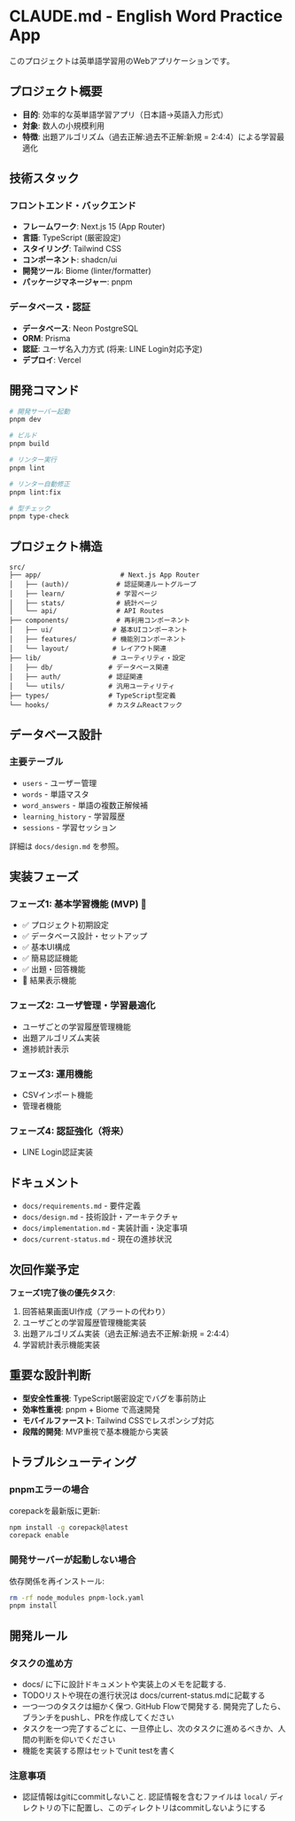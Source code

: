 # CLAUDE.md - English Word Practice App

このプロジェクトは英単語学習用のWebアプリケーションです。

## プロジェクト概要

- **目的**: 効率的な英単語学習アプリ（日本語→英語入力形式）
- **対象**: 数人の小規模利用
- **特徴**: 出題アルゴリズム（過去正解:過去不正解:新規 = 2:4:4）による学習最適化

## 技術スタック

### フロントエンド・バックエンド
- **フレームワーク**: Next.js 15 (App Router)
- **言語**: TypeScript (厳密設定)
- **スタイリング**: Tailwind CSS
- **コンポーネント**: shadcn/ui
- **開発ツール**: Biome (linter/formatter)
- **パッケージマネージャー**: pnpm

### データベース・認証
- **データベース**: Neon PostgreSQL
- **ORM**: Prisma
- **認証**: ユーザ名入力方式 (将来: LINE Login対応予定)
- **デプロイ**: Vercel

## 開発コマンド

```bash
# 開発サーバー起動
pnpm dev

# ビルド
pnpm build

# リンター実行
pnpm lint

# リンター自動修正
pnpm lint:fix

# 型チェック
pnpm type-check
```

## プロジェクト構造

```
src/
├── app/                    # Next.js App Router
│   ├── (auth)/            # 認証関連ルートグループ
│   ├── learn/             # 学習ページ
│   ├── stats/             # 統計ページ
│   └── api/               # API Routes
├── components/            # 再利用コンポーネント
│   ├── ui/               # 基本UIコンポーネント
│   ├── features/         # 機能別コンポーネント
│   └── layout/           # レイアウト関連
├── lib/                  # ユーティリティ・設定
│   ├── db/              # データベース関連
│   ├── auth/            # 認証関連
│   └── utils/           # 汎用ユーティリティ
├── types/               # TypeScript型定義
└── hooks/               # カスタムReactフック
```

## データベース設計

### 主要テーブル
- `users` - ユーザー管理
- `words` - 単語マスタ
- `word_answers` - 単語の複数正解候補
- `learning_history` - 学習履歴
- `sessions` - 学習セッション

詳細は `docs/design.md` を参照。

## 実装フェーズ

### フェーズ1: 基本学習機能 (MVP) 🚧
- ✅ プロジェクト初期設定
- ✅ データベース設計・セットアップ
- ✅ 基本UI構成
- ✅ 簡易認証機能
- ✅ 出題・回答機能
- 🚧 結果表示機能

### フェーズ2: ユーザ管理・学習最適化
- ユーザごとの学習履歴管理機能
- 出題アルゴリズム実装
- 進捗統計表示

### フェーズ3: 運用機能
- CSVインポート機能
- 管理者機能

### フェーズ4: 認証強化（将来）
- LINE Login認証実装

## ドキュメント

- `docs/requirements.md` - 要件定義
- `docs/design.md` - 技術設計・アーキテクチャ
- `docs/implementation.md` - 実装計画・決定事項
- `docs/current-status.md` - 現在の進捗状況

## 次回作業予定

**フェーズ1完了後の優先タスク**:
1. 回答結果画面UI作成（アラートの代わり）
2. ユーザごとの学習履歴管理機能実装
3. 出題アルゴリズム実装（過去正解:過去不正解:新規 = 2:4:4）
4. 学習統計表示機能実装

## 重要な設計判断

- **型安全性重視**: TypeScript厳密設定でバグを事前防止
- **効率性重視**: pnpm + Biome で高速開発
- **モバイルファースト**: Tailwind CSSでレスポンシブ対応
- **段階的開発**: MVP重視で基本機能から実装

## トラブルシューティング

### pnpmエラーの場合
corepackを最新版に更新:
```bash
npm install -g corepack@latest
corepack enable
```

### 開発サーバーが起動しない場合
依存関係を再インストール:
```bash
rm -rf node_modules pnpm-lock.yaml
pnpm install
```

## 開発ルール

### タスクの進め方

- docs/ に下に設計ドキュメントや実装上のメモを記載する.
- TODOリストや現在の進行状況は docs/current-status.mdに記載する
- 一つ一つのタスクは細かく保つ. GitHub Flowで開発する. 開発完了したら、ブランチをpushし、PRを作成してください
- タスクを一つ完了するごとに、一旦停止し、次のタスクに進めるべきか、人間の判断を仰いでください
- 機能を実装する際はセットでunit testを書く

### 注意事項

- 認証情報はgitにcommitしないこと. 認証情報を含むファイルは `local/` ディレクトリの下に配置し、このディレクトリはcommitしないようにする
